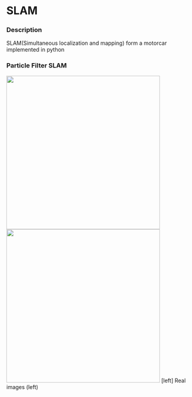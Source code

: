 # SLAM

### Description
SLAM(Simultaneous localization and mapping) form a motorcar implemented in python

### Particle Filter SLAM

<img src="https://user-images.githubusercontent.com/15256774/111953680-4ce69800-8b2a-11eb-8da5-4f143843cd8f.gif" width="400" height="400"/><img src="https://user-images.githubusercontent.com/15256774/111953981-bff00e80-8b2a-11eb-8935-2e2b1d1d62e6.gif" width="400" height="400"/>
[left] Real images (left)
